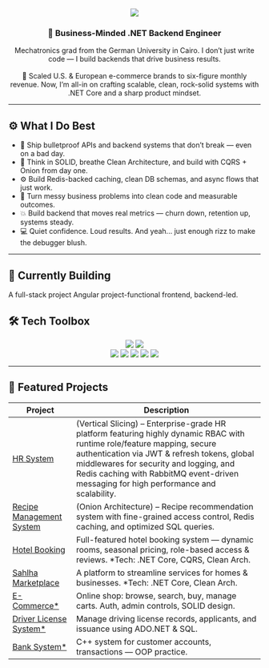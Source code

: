 <h1 align="center">
  <img src="https://readme-typing-svg.herokuapp.com/?font=Righteous&size=35&center=true&vCenter=true&width=550&height=70&duration=4000&lines=Hello+Hello!+👋;+I'm+Omar+Saad!" />
</h1>

<h3 align="center">🧩 Business-Minded .NET Backend Engineer</h3>

<p align="center">
Mechatronics grad from the German University in Cairo. I don’t just write code — I build backends that drive business results.  
<br><br>
🚀 Scaled U.S. & European e-commerce brands to six-figure monthly revenue. Now, I’m all-in on crafting scalable, clean, rock-solid systems with .NET Core and a sharp product mindset.
</p>

---

## ⚙️ What I Do Best

- 🔧 Ship bulletproof APIs and backend systems that don’t break — even on a bad day.  
- 🧠 Think in SOLID, breathe Clean Architecture, and build with CQRS + Onion from day one.  
- ⚙️ Build Redis-backed caching, clean DB schemas, and async flows that just work.  
- 🧩 Turn messy business problems into clean code and measurable outcomes.  
- 💥 Build backend that moves real metrics — churn down, retention up, systems steady.  
- 💻 Quiet confidence. Loud results. And yeah... just enough rizz to make the debugger blush.

---

## 🚧 Currently Building

A full-stack project Angular project-functional frontend, backend-led.


## 🛠️ Tech Toolbox

<div align="center">
  <img src="https://skillicons.dev/icons?i=dotnet,c,cpp,typescript,angular,html,css,bootstrap,tailwind" />
  <img src="https://skillicons.dev/icons?i=postgres,sqlite,git,github,vscode,linux,postman,docker,aws,azure" />
  <br/>
  <img src="https://img.shields.io/badge/C%23-239120?style=for-the-badge&logo=c-sharp&logoColor=white" />
  <img src="https://img.shields.io/badge/SQL-4479A1?style=for-the-badge&logo=sql&logoColor=white" />
  <img src="https://img.shields.io/badge/Jira-0052CC?style=for-the-badge&logo=jira&logoColor=white" />
  <img src="https://img.shields.io/badge/Trello-026AA7?style=for-the-badge&logo=trello&logoColor=white" />
  <img src="https://img.shields.io/badge/Swagger-85EA2D?style=for-the-badge&logo=swagger&logoColor=black" />
</div>

---

## 🚀 Featured Projects

| Project | Description |
|---------|--------------|
| [HR System](https://github.com/Mero0077/HRSystem) |  (Vertical Slicing) – Enterprise-grade HR platform featuring highly dynamic RBAC with runtime role/feature mapping, secure authentication via JWT & refresh tokens, global middlewares for security and logging, and Redis caching with RabbitMQ event-driven messaging for high performance and scalability. |
| [Recipe Management System](https://github.com/Mero0077/FoodRecipes) |  (Onion Architecture) – Recipe recommendation system with fine-grained access control, Redis caching, and optimized SQL queries. |
| [Hotel Booking](https://github.com/Mero0077/Hotel-Management) | Full-featured hotel booking system — dynamic rooms, seasonal pricing, role-based access & reviews. *Tech: .NET Core, CQRS, Clean Arch. |
| [Sahlha Marketplace](https://github.com/Mero0077/SahlhaApp) | A platform to streamline services for homes & businesses. *Tech: .NET Core, Clean Arch. |
| [E-Commerce*](https://github.com/Mero0077/E-CommerceProject) | Online shop: browse, search, buy, manage carts. Auth, admin controls, SOLID design. |
| [Driver License System*](https://github.com/Mero0077/DriverLicenseSystemF) | Manage driving license records, applicants, and issuance using ADO.NET & SQL. |
| [Bank System*](https://github.com/Mero0077/Bank-System) | C++ system for customer accounts, transactions — OOP practice. |



